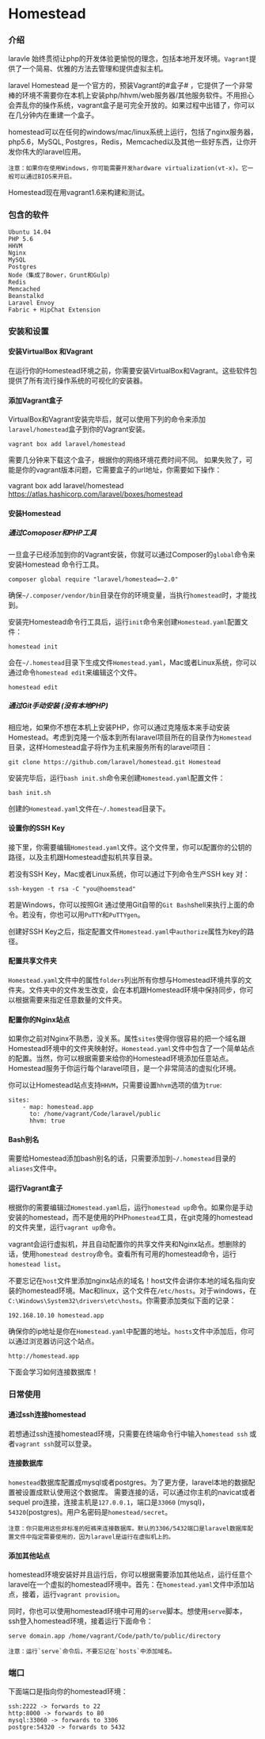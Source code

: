 # Homestead

### 介绍
laravle 始终贯彻让php的开发体验更愉悦的理念，包括本地开发环境。`Vagrant`提供了一个简易、优雅的方法去管理和提供虚拟主机。

laravel Homestead 是一个官方的，预装Vagrant的#盒子# ，它提供了一个非常棒的环境不需要你在本机上安装php/hhvm/web服务器/其他服务软件。不用担心会弄乱你的操作系统，vagrant盒子是可完全开放的。如果过程中出错了，你可以在几分钟内在重建一个盒子。

homestead可以在任何的windows/mac/linux系统上运行，包括了nginx服务器，php5.6，MySQL, Postgres，Redis，Memcached以及其他一些好东西，让你开发你伟大的laravel应用。
    
    注意：如果你在使用Windows，你可能需要开发hardware virtualization(vt-x)。它一般可以通过BIOS来开启。

Homestead现在用vagrant1.6来构建和测试。

### 包含的软件
```
Ubuntu 14.04
PHP 5.6
HHVM
Nginx
MySQL
Postgres
Node（集成了Bower，Grunt和Gulp）
Redis
Memcached
Beanstalkd
Laravel Envoy
Fabric + HipChat Extension
```

### 安装和设置
#### 安装VirtualBox 和Vagrant
在运行你的Homestead环境之前，你需要安装VirtualBox和Vagrant。这些软件包提供了所有流行操作系统的可视化的安装器。

#### 添加Vagrant盒子
VirtualBox和Vagrant安装完毕后，就可以使用下列的命令来添加`laravel/homestead`盒子到你的Vagrant安装。
```
vagrant box add laravel/homestead
```
需要几分钟来下载这个盒子，根据你的网络环境花费时间不同。
如果失败了，可能是你的vagrant版本问题，它需要盒子的url地址，你需要如下操作：
   
   vagrant box add laravel/homestead https://atlas.hashicorp.com/laravel/boxes/homestead

#### 安装Homestead

##### 通过Comoposer和PHP工具
一旦盒子已经添加到你的Vagrant安装，你就可以通过Composer的`global`命令来安装Homestead 命令行工具。
    
    composer global require "laravel/homestead=~2.0"
确保`~/.composer/vendor/bin`目录在你的环境变量，当执行`homestead`时，才能找到。

安装完Homestead命令行工具后，运行`init`命令来创建`Homestead.yaml`配置文件：
    
    homestead init

会在`~/.homestead`目录下生成文件`Homestead.yaml`，Mac或者Linux系统，你可以通过命令`homestead edit`来编辑这个文件。
    
    homestead edit

##### 通过Git手动安装 (没有本地PHP)
相应地，如果你不想在本机上安装PHP，你可以通过克隆版本来手动安装Homestead。考虑到克隆一个版本到所有laravel项目所在的目录作为`Homestead`目录，这样Homestead盒子将作为主机来服务所有的laravel项目：
    
    git clone https://github.com/laravel/homestead.git Homestead
安装完毕后，运行`bash init.sh`命令来创建`Homestead.yaml`配置文件：
    
    bash init.sh
创建的`Homestead.yaml`文件在`~/.homestead`目录下。

#### 设置你的SSH Key
接下里，你需要编辑`Homestead.yaml`文件。这个文件里，你可以配置你的公钥的路径，以及主机跟Homestead虚拟机共享目录。

若没有SSH Key，Mac或者Linux系统，你可以通过下列命令生产SSH key 对：
    
    ssh-keygen -t rsa -C "you@hoemstead"

若是Windows，你可以按照Git 通过使用Git自带的`Git Bash`shell来执行上面的命令。若没有，你也可以用`PuTTY`和`PuTTYgen`。

创建好SSH Key之后，指定配置文件`Homestead.yaml`中`authorize`属性为key的路径。

#### 配置共享文件夹
`Homestead.yaml`文件中的属性`folders`列出所有你想与Homestead环境共享的文件夹。文件夹中的文件发生改变，会在本机跟Homestead环境中保持同步，你可以根据需要来指定任意数量的文件夹。

#### 配置你的Nginx站点
如果你之前对Nginx不熟悉，没关系。属性`sites`使得你很容易的把一个域名跟Homestead环境中的文件夹映射好。`Homestead.yaml`文件中包含了一个简单站点的配置。当然，你可以根据需要来给你的Homestead环境添加任意站点。Homestead服务于你运行每个laravel项目，是一个非常简洁的虚拟化环境。

你可以让Homestead站点支持`HHVM`，只需要设置`hhvm`选项的值为`true`:
```
sites:
    - map: homestead.app
      to: /home/vagrant/Code/laravel/public
      hhvm: true      
```


#### Bash别名
需要给Homestead添加bash别名的话，只需要添加到`~/.homestead`目录的`aliases`文件中。


#### 运行Vagrant盒子
根据你的需要编辑过`Homestead.yaml`后，运行`homestead up`命令。如果你是手动安装的homestead，而不是使用的PHP`homestead`工具，在git克隆的homestead的文件夹里，运行`vagrant up`命令。

vagrant会运行虚拟机，并且自动配置你的共享文件夹和Nginx站点。想删除的话，使用`homestead destroy`命令。查看所有可用的homestead命令，运行`homestead list`。

不要忘记在`host`文件里添加nginx站点的域名！host文件会讲你本地的域名指向安装的homestead环境。Mac和linux，这个文件在`/etc/hosts`。对于windows，在`C:\Windows\System32\drivers\etc\hosts`。你需要添加类似下面的记录：
    
    192.168.10.10 homestead.app

确保你的ip地址是你在`Homestead.yaml`中配置的地址。`hosts`文件中添加后，你可以通过浏览器访问这个站点。
    
    http://homestead.app

下面会学习如何连接数据库！

### 日常使用

#### 通过ssh连接homestead
若想通过ssh连接homestead环境，只需要在终端命令行中输入`homestead ssh` 或者`vagrant ssh`就可以登录。

#### 连接数据库
`homestead`数据库配置成mysql或者postgres。为了更方便，laravel本地的数据配置被设置成默认使用这个数据库。
需要连接的话，可以通过你主机的navicat或者sequel pro连接，连接主机是`127.0.0.1`，端口是`33060`
(mysql)，`54320`(postgres)。用户名密码是`homestead/secret`。
    
    注意：你只能用这些非标准的短裤来连接数据库。默认的3306/5432端口是laravel数据库配置文件中指定需要使用的，因为laravel是运行在虚拟机上的。

#### 添加其他站点
homestead环境安装好并且运行后，你可以根据需要添加其他站点，运行任意个laravel在一个虚拟的homestead环境中。首先：在`homestead.yaml`文件中添加站点，接着，运行`vagrant provision`。

同时，你也可以使用homestead环境中可用的`serve`脚本。想使用`serve`脚本，ssh登入homestead环境，接着运行下面命令：
    
    serve domain.app /home/vagrant/Code/path/to/public/directory

    注意：运行`serve`命令后，不要忘记在`hosts`中添加域名。

### 端口

下面端口是指向你的homestead环境：

```
ssh:2222 -> forwards to 22
http:8000 -> forwards to 80
mysql:33060 -> forwards to 3306
postgre:54320 -> forwards to 5432

```















